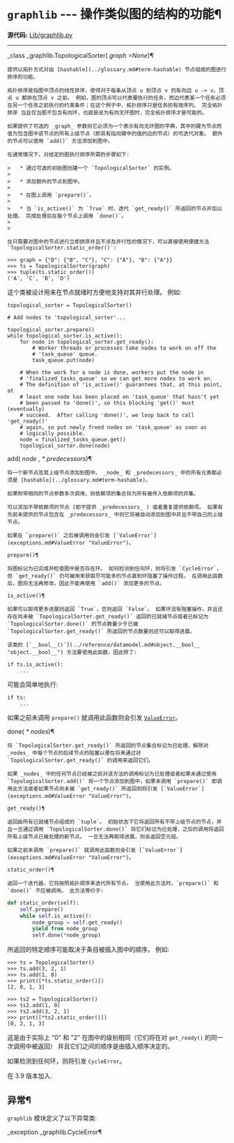 # `graphlib` \--- 操作类似图的结构的功能¶

**源代码:** [Lib/graphlib.py](https://github.com/python/cpython/tree/3.12/Lib/graphlib.py)

* * *

_class _graphlib.TopologicalSorter( _graph =None_)¶

    

~~~
提供以拓扑方式对由 [hashable](../glossary.md#term-hashable) 节点组成的图进行排序的功能。

拓扑排序是指图中顶点的线性排序，使得对于每条从顶点 u 到顶点 v 的有向边 u -> v，顶点 u 都排在顶点 v 之前。 例如，图的顶点可以代表要执行的任务，而边代表某一个任务必须在另一个任务之前执行的约束条件；在这个例子中，拓扑排序只是任务的有效序列。 完全拓扑排序 当且仅当图不包含有向环，也就是说为有向无环图时，完全拓扑排序才是可能的。

如果提供了可选的 _graph_ 参数则它必须为一个表示有向无环图的字典，其中的键为节点而值为包含图中该节点的所有上级节点（即具有指向键中的值的边的节点）的可迭代对象。 额外的节点可以使用 `add()` 方法添加到图中。

在通常情况下，对给定的图执行排序所需的步骤如下:

>   * 通过可选的初始图创建一个 `TopologicalSorter` 的实例。
>
>   * 添加额外的节点到图中。
>
>   * 在图上调用 `prepare()`。
>
>   * 当 `is_active()` 为 `True` 时，迭代 `get_ready()` 所返回的节点并加以处理。 完成处理后在每个节点上调用 `done()`。
>
>

在只需要对图中的节点进行立即排序并且不涉及并行性的情况下，可以直接使用便捷方法 `TopologicalSorter.static_order()`:
~~~
    
    
~~~shell
>>> graph = {"D": {"B", "C"}, "C": {"A"}, "B": {"A"}}
>>> ts = TopologicalSorter(graph)
>>> tuple(ts.static_order())
('A', 'C', 'B', 'D')
~~~

这个类被设计用来在节点就绪时方便地支持对其并行处理。 例如:

    
    
~~~
topological_sorter = TopologicalSorter()

# Add nodes to 'topological_sorter'...

topological_sorter.prepare()
while topological_sorter.is_active():
    for node in topological_sorter.get_ready():
        # Worker threads or processes take nodes to work on off the
        # 'task_queue' queue.
        task_queue.put(node)

    # When the work for a node is done, workers put the node in
    # 'finalized_tasks_queue' so we can get more nodes to work on.
    # The definition of 'is_active()' guarantees that, at this point, at
    # least one node has been placed on 'task_queue' that hasn't yet
    # been passed to 'done()', so this blocking 'get()' must (eventually)
    # succeed.  After calling 'done()', we loop back to call 'get_ready()'
    # again, so put newly freed nodes on 'task_queue' as soon as
    # logically possible.
    node = finalized_tasks_queue.get()
    topological_sorter.done(node)
~~~

add( _node_ , _* predecessors_)¶

    

~~~
将一个新节点及其上级节点添加到图中。 _node_ 和 _predecessors_ 中的所有元素都必须是 [hashable](../glossary.md#term-hashable)。

如果附带相同的节点参数多次调用，则依赖项的集合将为所有被传入依赖项的并集。

可以添加不带依赖项的节点 (即不提供 _predecessors_ ) 或者重复提供依赖项。 如果有先前未提供的节点包含在 _predecessors_ 中则它将被自动添加到图中并且不带自己的上级节点。

如果在 `prepare()` 之后被调用则会引发 [`ValueError`](exceptions.md#ValueError "ValueError")。

prepare()¶
~~~
    

~~~
将图标记为已完成并检查图中是否存在环。 如何检测到任何环，则将引发 `CycleError`，但 `get_ready()` 仍可被用来获取尽可能多的节点直到环阻塞了操作过程。 在调用此函数后，图将无法再修改，因此不能再使用 `add()` 添加更多的节点。

is_active()¶
~~~
    

~~~
如果可以取得更多进展则返回 `True`，否则返回 `False`。 如果环没有阻塞操作，并且还存在尚未被 `TopologicalSorter.get_ready()` 返回的已就绪节点或者已标记为 `TopologicalSorter.done()` 的节点数量少于已被 `TopologicalSorter.get_ready()` 所返回的节点数量则还可以取得进展。

该类的 [`__bool__()`](../reference/datamodel.md#object.__bool__ "object.__bool__") 方法要使用此函数，因此除了:
~~~
    
    
~~~
if ts.is_active():
    ...
~~~

可能会简单地执行:

    
    
~~~
if ts:
    ...
~~~

如果之前未调用 `prepare()` 就调用此函数则会引发 [`ValueError`](3.标准库/exceptions.md#ValueError "ValueError")。

done( _* nodes_)¶

    

~~~
将 `TopologicalSorter.get_ready()` 所返回的节点集合标记为已处理，解除对 _nodes_ 中每个节点的后续节点的阻塞以便在将来通过对 `TopologicalSorter.get_ready()` 的调用来返回它们。

如果 _nodes_ 中的任何节点已经被之前对该方法的调用标记为已处理或者如果未通过使用 `TopologicalSorter.add()` 将一个节点添加到图中，如果未调用 `prepare()` 即调用此方法或者如果节点尚未被 `get_ready()` 所返回则将引发 [`ValueError`](exceptions.md#ValueError "ValueError")。

get_ready()¶
~~~
    

~~~
返回由所有已就绪节点组成的 `tuple`。 初始状态下它将返回所有不带上级节点的节点，并且一旦通过调用 `TopologicalSorter.done()` 将它们标记为已处理，之后的调用将返回所有上级节点已被处理的新节点。 一旦无法再取得进展，则会返回空元组。

如果之前未调用 `prepare()` 就调用此函数则会引发 [`ValueError`](exceptions.md#ValueError "ValueError")。

static_order()¶
~~~
    

~~~
返回一个迭代器，它将按照拓扑顺序来迭代所有节点。 当使用此方法时，`prepare()` 和 `done()` 不应被调用。 此方法等价于:
~~~
    
    
~~~python
def static_order(self):
    self.prepare()
    while self.is_active():
        node_group = self.get_ready()
        yield from node_group
        self.done(*node_group)
~~~

所返回的特定顺序可能取决于条目被插入图中的顺序。 例如:

    
    
~~~shell
>>> ts = TopologicalSorter()
>>> ts.add(3, 2, 1)
>>> ts.add(1, 0)
>>> print([*ts.static_order()])
[2, 0, 1, 3]

>>> ts2 = TopologicalSorter()
>>> ts2.add(1, 0)
>>> ts2.add(3, 2, 1)
>>> print([*ts2.static_order()])
[0, 2, 1, 3]
~~~

这是由于实际上 "0" 和 "2" 在图中的级别相同（它们将在对 `get_ready()` 的同一次调用中被返回） 并且它们之间的顺序是由插入顺序决定的。

如果检测到任何环，则将引发 `CycleError`。

在 3.9 版本加入.

## 异常¶

`graphlib` 模块定义了以下异常类:

_exception _graphlib.CycleError¶

    

~~~
